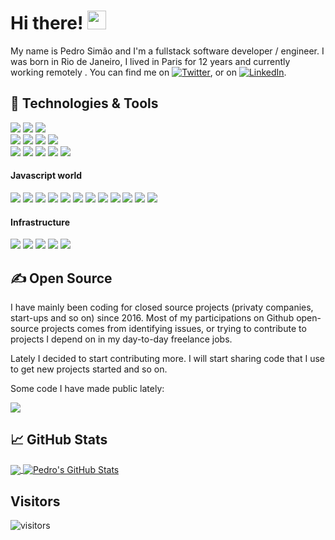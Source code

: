 <!-- ### Hi there 👋 -->

<!-- Todo: Add a Header in the Future -->
<!-- [![Header](https://raw.githubusercontent.com/MartinHeinz/MartinHeinz/master/readme_header.png "Header")](https://martinheinz.dev/) -->

# Hi there! <img src="https://raw.githubusercontent.com/MartinHeinz/MartinHeinz/master/wave.gif" width="30px">

My name is Pedro Simão and I'm a fullstack software developer / engineer. I was born in Rio de Janeiro, I lived in Paris for 12 years and currently working remotely . You can find me on [![Twitter][1.2]][1],  or on [![LinkedIn][3.2]][3].

## 🔧 Technologies & Tools
![](https://img.shields.io/badge/OS-Mac_OS-informational?style=flat&logo=linux&logoColor=white&color=2bbc8a)
![](https://img.shields.io/badge/Shell-Bash-informational?style=flat&logo=gnu-bash&logoColor=white&color=2bbc8a)
![](https://img.shields.io/badge/Editor-IntelliJ_IDEA-informational?style=flat&logo=intellij-idea&logoColor=white&color=2bbc8a) <br/>
![](https://img.shields.io/badge/Language-Typescript-informational?style=flat&logo=typescript&logoColor=white&color=2bbc8a)
![](https://img.shields.io/badge/Language-JavaScript-informational?style=flat&logo=javascript&logoColor=white&color=2bbc8a)
![](https://img.shields.io/badge/Language-Python-informational?style=flat&logo=python&logoColor=white&color=2bbc8a)
![](https://img.shields.io/badge/Language-C-informational?style=flat&logo=c&logoColor=white&color=2bbc8a) <br/>
![](https://img.shields.io/badge/DB-PostgreSQL-informational?style=flat&logo=postgresql&logoColor=white&color=2bbc8a)
![](https://img.shields.io/badge/DB-MongoDB-informational?style=flat&logo=mongodb&logoColor=white&color=2bbc8a)
![](https://img.shields.io/badge/DB-Realm.JS-informational?style=flat&logo=realm&logoColor=white&color=2bbc8a)
![](https://img.shields.io/badge/Tools-Docker-informational?style=flat&logo=docker&logoColor=white&color=2bbc8a)
![](https://img.shields.io/badge/Tools-Kubernetes-informational?style=flat&logo=kubernetes&logoColor=white&color=2bbc8a)


#### Javascript world
![](https://img.shields.io/badge/Lib-Node.JS-informational?style=flat&logo=node&logoColor=white&color=2bbc8a)
![](https://img.shields.io/badge/Lib-React.JS-informational?style=flat&logo=react&logoColor=white&color=2bbc8a)
![](https://img.shields.io/badge/Lib-React_Native-informational?style=flat&logo=react&logoColor=white&color=2bbc8a)
![](https://img.shields.io/badge/Lib-Next.JS-informational?style=flat&logo=next.js&logoColor=white&color=2bbc8a)
![](https://img.shields.io/badge/Lib-Redux-informational?style=flat&logo=redux&logoColor=white&color=2bbc8a)
![](https://img.shields.io/badge/Lib-Styled_Components-informational?style=flat&logo=styledcomponents&logoColor=white&color=2bbc8a)
![](https://img.shields.io/badge/Lib-Emotion-informational?style=flat&logo=emotion&logoColor=white&color=2bbc8a)
![](https://img.shields.io/badge/Lib-Jest-informational?style=flat&logo=jest&logoColor=white&color=2bbc8a)
![](https://img.shields.io/badge/Lib-Cypress-informational?style=flat&logo=cypress&logoColor=white&color=2bbc8a)
![](https://img.shields.io/badge/Lib-React_Testing_Library-informational?style=flat&logo=reacttestinglibrary&logoColor=white&color=2bbc8a)
![](https://img.shields.io/badge/Lib-Mongoose-informational?style=flat&logo=mongoose&logoColor=white&color=2bbc8a)
![](https://img.shields.io/badge/Lib-Prisma-informational?style=flat&logo=prisma&logoColor=white&color=2bbc8a)


#### Infrastructure
![](https://img.shields.io/badge/Cloud-Vercel-informational?style=flat&logo=vercel&logoColor=white&color=2bbc8a)
![](https://img.shields.io/badge/Cloud-Netlify-informational?style=flat&logo=netlify&logoColor=white&color=2bbc8a)
![](https://img.shields.io/badge/Cloud-AWS-informational?style=flat&logo=amazon&logoColor=white&color=2bbc8a)
![](https://img.shields.io/badge/Cloud-Digital_Ocean-informational?style=flat&logo=digitalocean&logoColor=white&color=2bbc8a)
![](https://img.shields.io/badge/Cloud-Scaleway-informational?style=flat&logo=scaleway&logoColor=white&color=2bbc8a)

<!-- ![npm type definitions](https://img.shields.io/npm/types/typescript) -->

## &#x270d; Open Source

I have mainly been coding for closed source projects (privaty companies, start-ups and so on) since 2016.
Most of my participations on Github open-source projects comes from identifying issues, or trying to contribute to projects I depend on in my day-to-day freelance jobs.

Lately I decided to start contributing more. I will start sharing code that I use to get new projects started and so on.

Some code I have made public lately:

<a href="https://github.com/PedroSimao/react-startup-starter">
  <img align="center" src="https://github-readme-stats.vercel.app/api/pin/?username=PedroSimao&repo=react-startup-starter&title_color=ffffff&text_color=c9cacc&icon_color=2bbc8a&bg_color=1d1f21" />
</a>

## &#x1f4c8; GitHub Stats

<a href="https://github.com/PedroSimao/PedroSimao">
  <img align="center" src="https://github-readme-stats.vercel.app/api/top-langs/?username=PedroSimao&hide=java,html,tex&title_color=ffffff&text_color=c9cacc&icon_color=2bbc8a&bg_color=1d1f21&langs_count=3" />
</a>

<a href="https://github.com/PedroSimao/PedroSimao">
  <img align="center" src="https://github-readme-stats.vercel.app/api?username=PedroSimao&show_icons=true&line_height=27&count_private=true&title_color=ffffff&text_color=c9cacc&icon_color=2bbc8a&bg_color=1d1f21" alt="Pedro's GitHub Stats" />
</a>  

<!-- links to social media icons -->

<!-- icons with padding -->

[1.1]: http://i.imgur.com/tXSoThF.png (twitter icon with padding)
[2.1]: http://i.imgur.com/0o48UoR.png (github icon with padding)

<!-- icons without padding -->

[1.2]: http://i.imgur.com/wWzX9uB.png (twitter icon without padding)
[2.2]: http://i.imgur.com/9I6NRUm.png (github icon without padding)
[3.2]: https://raw.githubusercontent.com/MartinHeinz/MartinHeinz/master/linkedin-3-16.png (LinkedIn icon without padding)


<!-- links to your social media accounts -->

[1]: https://twitter.com/PedroSimao
[2]: https://github.com/PedroSimao
[3]: https://www.linkedin.com/in/PedroSimao/


<!-- Resources -->
<!-- Icons: https://simpleicons.org/ -->
<!-- GitHub Stats: https://github.com/anuraghazra/github-readme-stats -->
<!-- Emojis: https://emojipedia.org/emoji/ -->
<!-- HTML Emojis: https://www.fileformat.info/index.htm -->
<!-- Shields: https://shields.io/ -->
<!-- Awesome GitHub Profile README: https://github.com/abhisheknaiidu/awesome-github-profile-readme -->


## Visitors

![visitors](https://visitor-badge.glitch.me/badge?page_id=pedrosimao.pedrosimao)
